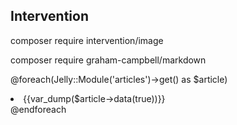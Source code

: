 
## Intervention
composer require intervention/image

composer require graham-campbell/markdown


@foreach(Jelly::Module('articles')->get() as $article)
	<li>{{var_dump($article->data(true))}}</li>
@endforeach